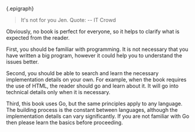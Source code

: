{.epigraph}
> It's not for you Jen.
Quote: -- IT Crowd

Obviously, no book is perfect for everyone, so it helps to clarify what is
expected from the reader.

First, you should be familiar with programming. It is not necessary that you
have written a big program, however it could help you to understand the issues
better.

Second, you should be able to search and learn the necessary implementation
details on your own. For example, when the book requires the use of HTML, the
reader should go and learn about it. It will go into technical details only
when it is necessary.

Third, this book uses Go, but the same principles apply to any language. The
building process is the constant between languages, although the implementation
details can vary significantly. If you are not familiar with Go then please
learn the basics before proceeding.